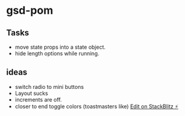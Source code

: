 # gsd-pom


## Tasks
- move state props into a state object.
- hide length options while running.

## ideas
- switch radio to mini buttons
- Layout sucks
- increments are off.
- closer to end toggle colors (toastmasters like)
[Edit on StackBlitz ⚡️](https://stackblitz.com/edit/gsd-pom)
